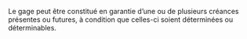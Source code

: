 Le gage peut être constitué en garantie d’une ou de plusieurs créances présentes ou
futures, à condition que celles-ci soient déterminées ou déterminables.